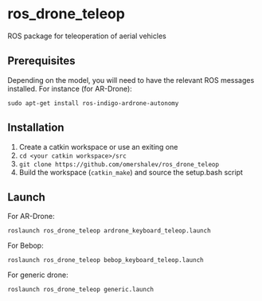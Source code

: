 # ros_drone_teleop
ROS package for teleoperation of aerial vehicles

Prerequisites
---
Depending on the model, you will need to have the relevant ROS messages installed. For instance (for AR-Drone):
```
sudo apt-get install ros-indigo-ardrone-autonomy
```

Installation
---
1. Create a catkin workspace or use an exiting one
2. ``` cd <your catkin workspace>/src ```
3. ``` git clone https://github.com/omershalev/ros_drone_teleop ```
4. Build the workspace (```catkin_make```) and source the setup.bash script

Launch
---
For AR-Drone:
```
roslaunch ros_drone_teleop ardrone_keyboard_teleop.launch
```
For Bebop:
```
roslaunch ros_drone_teleop bebop_keyboard_teleop.launch
```
For generic drone:
```
roslaunch ros_drone_teleop generic.launch
```
